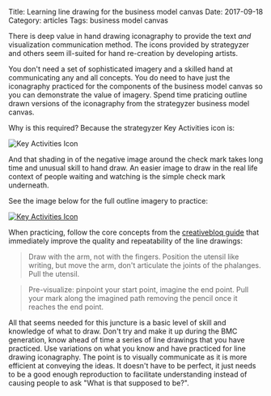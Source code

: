Title: Learning line drawing for the business model canvas
Date:  2017-09-18
Category: articles
Tags: business model canvas


There is deep value in hand drawing iconagraphy to provide the text
*and* visualization communication method. The icons provided by
strategyzer and others seem ill-suited for hand re-creation by
developing artists.

You don't need a set of sophisticated imagery and a skilled hand at
communicating any and all concepts. You do need to have just the
iconagraphy practiced for the components of the business model canvas so
you can demonstrate the value of imagery. Spend time praticing outline
drawn versions of the iconagraphy from the strategyzer business model
canvas. 

Why is this required? Because the strategyzer Key Activities icon is:

![Key Activities Icon](/images/learning/test.jpg)


And that shading in of the negative image around the check mark takes
long time and unusual skill to hand draw.  An easier image to draw in
the real life context of people waiting and watching is the simple check
mark underneath.


See the image below for the full outline imagery to practice:

[![Key Activities
Icon](/images/learning/thumbnails/learning_bmc_line_icons.jpg)](/images/learning/learning_bmc_line_icons.jpg)




When practicing, follow the core concepts from the [creativebloq guide](
http://www.creativebloq.com/illustration/how-draw-basic-shapes-31619534)
that immediately improve the quality and repeatability of the line
drawings:

>Draw with the arm, not with the fingers.
>Position the utensil like writing, but move the arm, don't articulate
>the joints of the phalanges.
>Pull the utensil.

>Pre-visualize: pinpoint your start point, imagine the end point.
>Pull your mark along the imagined path removing the pencil once it
>reaches the end point.

All that seems needed for this juncture is a basic level of skill and
knowledge of what to draw. Don't try and make it up during the BMC
generation, know ahead of time a series of line drawings that you have
practiced. Use variations on what you know and have practiced for line
drawing iconagraphy. The point is to visually communicate as it is more
efficient at conveying the ideas. It doesn't have to be perfect, it just
needs to be a good enough reproduction to facilitate understanding
instead of causing people to ask "What is that supposed to be?".


